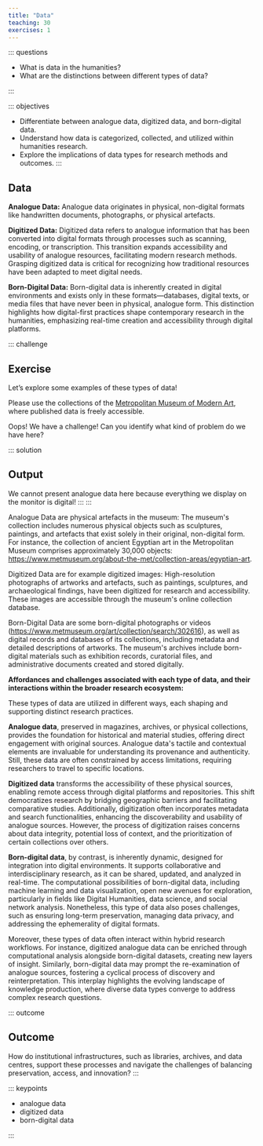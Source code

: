 ```yaml
---
title: "Data"
teaching: 30
exercises: 1
---
```


::: questions 

- What is data in the humanities?
- What are the distinctions between different types of data?

:::

::: objectives

- Differentiate between analogue data, digitized data, and born-digital data.
- Understand how data is categorized, collected, and utilized within humanities research.
- Explore the implications of data types for research methods and outcomes.
:::

## Data

**Analogue Data:**
Analogue data originates in physical, non-digital formats like handwritten documents, photographs, or physical artefacts.

**Digitized Data:**
Digitized data refers to analogue information that has been converted into digital formats through processes such as scanning, encoding, or transcription. This transition expands accessibility and usability of analogue resources, facilitating modern research methods. Grasping digitized data is critical for recognizing how traditional resources have been adapted to meet digital needs.

**Born-Digital Data:**
Born-digital data is inherently created in digital environments and exists only in these formats—databases, digital texts, or media files that have never been in physical, analogue form. This distinction highlights how digital-first practices shape contemporary research in the humanities, emphasizing real-time creation and accessibility through digital platforms.


::: challenge

## Exercise

Let’s explore some examples of these types of data!

Please use the collections of the [Metropolitan Museum of Modern Art](https://www.metmuseum.org/), where published data is freely accessible.

Oops! We have a challenge!
Can you identify what kind of problem do we have here?

::: solution 

## Output

We cannot present analogue data here because everything we display on the monitor is digital!
:::
:::

Analogue Data are physical artefacts in the museum: The museum's collection includes numerous physical objects such as sculptures, paintings, and artefacts that exist solely in their original, non-digital form. For instance, the collection of ancient Egyptian art in the Metropolitan Museum comprises approximately 30,000 objects: https://www.metmuseum.org/about-the-met/collection-areas/egyptian-art.

Digitized Data are for example digitized images: High-resolution photographs of artworks and artefacts, such as paintings, sculptures, and archaeological findings, have been digitized for research and accessibility. These images are accessible through the museum's online collection database.

Born-Digital Data are some born-digital photographs or videos (https://www.metmuseum.org/art/collection/search/302616), as well as digital records and databases of its collections, including metadata and detailed descriptions of artworks. The museum's archives include born-digital materials such as exhibition records, curatorial files, and administrative documents created and stored digitally.

**Affordances and challenges associated with each type of data, and their interactions within the broader research ecosystem:**

These types of data are utilized in different ways, each shaping and supporting distinct research practices.

**Analogue data**, preserved in magazines, archives, or physical collections, provides the foundation for historical and material studies, offering direct engagement with original sources. Analogue data's tactile and contextual elements are invaluable for understanding its provenance and authenticity. Still, these data are often constrained by access limitations, requiring researchers to travel to specific locations.

**Digitized data** transforms the accessibility of these physical sources, enabling remote access through digital platforms and repositories. This shift democratizes research by bridging geographic barriers and facilitating comparative studies. Additionally, digitization often incorporates metadata and search functionalities, enhancing the discoverability and usability of analogue sources. However, the process of digitization raises concerns about data integrity, potential loss of context, and the prioritization of certain collections over others.

**Born-digital data**, by contrast, is inherently dynamic, designed for integration into digital environments. It supports collaborative and interdisciplinary research, as it can be shared, updated, and analyzed in real-time. The computational possibilities of born-digital data, including machine learning and data visualization, open new avenues for exploration, particularly in fields like Digital Humanities, data science, and social network analysis. Nonetheless, this type of data also poses challenges, such as ensuring long-term preservation, managing data privacy, and addressing the ephemerality of digital formats.

Moreover, these types of data often interact within hybrid research workflows. For instance, digitized analogue data can be enriched through computational analysis alongside born-digital datasets, creating new layers of insight. Similarly, born-digital data may prompt the re-examination of analogue sources, fostering a cyclical process of discovery and reinterpretation. This interplay highlights the evolving landscape of knowledge production, where diverse data types converge to address complex research questions. 

::: outcome 

## Outcome

How do institutional infrastructures, such as libraries, archives, and data centres, support these processes and navigate the challenges of balancing preservation, access, and innovation?
:::

::: keypoints

- analogue data
- digitized data
- born-digital data

:::

